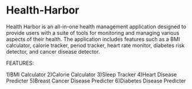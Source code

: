 # Health-Harbor

Health Harbor is an all-in-one health management application designed to provide users with a suite of tools for monitoring and managing various aspects of their health. The application includes features such as a BMI calculator, calorie tracker, period tracker, heart rate monitor, diabetes risk detector, and cancer disease detector.

FEATURES:

1)BMI Calculator
2)Calorie Calculator
3)Sleep Tracker
4)Heart Disease Predicter
5)Breast Cancer Disease Predicter
6)Diabetes Disease Predicter
